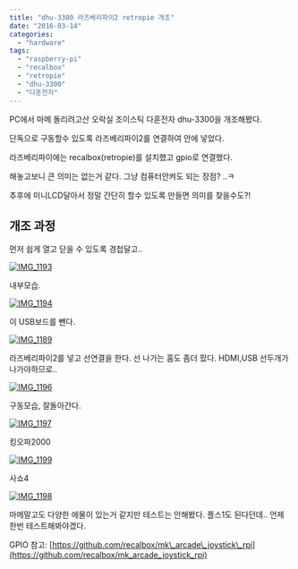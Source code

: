 ```yaml
---
title: "dhu-3300 라즈베리파이2 retropie 개조"
date: "2016-03-14"
categories: 
  - "hardware"
tags: 
  - "raspberry-pi"
  - "recalbox"
  - "retropie"
  - "dhu-3300"
  - "다훈전자"
---
```


PC에서 마메 돌리려고산 오락실 조이스틱 다훈전자 dhu-3300을 개조해봤다.

단독으로 구동할수 있도록 라즈베리파이2를 연결하여 안에 넣었다.

라즈베리파이에는 recalbox(retropie)를 설치했고 gpio로 연결했다.

해놓고보니 큰 의미는 없는거 같다. 그냥 컴퓨터안켜도 되는 장점? ..ㅋ

추후에 미니LCD달아서 정말 간단히 할수 있도록 만들면 의미를 찾을수도?!

## 개조 과정

먼저 쉽게 열고 닫을 수 있도록 경첩달고..

[![IMG_1193](images/IMG_1193.jpg)](http://note.heyo.me/wp-content/uploads/2016/03/IMG_1193.jpg)

내부모습.

[![IMG_1194](images/IMG_1194.jpg)](http://note.heyo.me/wp-content/uploads/2016/03/IMG_1194.jpg)

이 USB보드를 뺀다.

[![IMG_1189](images/IMG_1189.jpg)](http://note.heyo.me/wp-content/uploads/2016/03/IMG_1189.jpg)

라즈베리파이2를 넣고 선연결을 한다. 선 나가는 홈도 좀더 팠다. HDMI,USB 선두개가 나가야하므로..

[![IMG_1196](images/IMG_1196.jpg)](http://note.heyo.me/wp-content/uploads/2016/03/IMG_1196.jpg)

구동모습, 잘돌아간다.

[![IMG_1197](images/IMG_1197.jpg)](http://note.heyo.me/wp-content/uploads/2016/03/IMG_1197.jpg)

킹오파2000

[![IMG_1199](images/IMG_1199.jpg)](http://note.heyo.me/wp-content/uploads/2016/03/IMG_1199.jpg)

사쇼4

[![IMG_1198](images/IMG_1198.jpg)](http://note.heyo.me/wp-content/uploads/2016/03/IMG_1198.jpg)

마메말고도 다양한 에물이 있는거 같지만 테스트는 안해봤다. 플스1도 된다던데.. 언제 한번 테스트해봐야겠다.

GPIO 참고: [https://github.com/recalbox/mk\_arcade\_joystick\_rpi](https://github.com/recalbox/mk_arcade_joystick_rpi)
